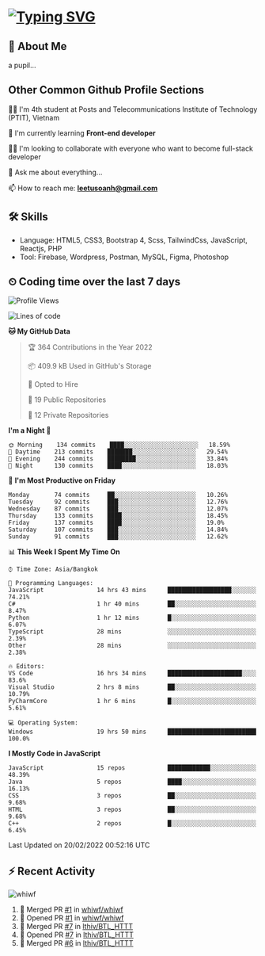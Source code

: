 # [![Typing SVG](https://readme-typing-svg.herokuapp.com?color=%23FFC83D&lines=Hi%2C+I'm+Le%2C+Tu+Oanh+%F0%9F%91%8B)](https://git.io/typing-svg)

## 🚀 About Me
a pupil...

<!-- ![GitHub metrics](https://metrics.lecoq.io/whiwf)   -->

## Other Common Github Profile Sections
👩‍🎓 I'm 4th student at Posts and Telecommunications Institute of Technology (PTIT), Vietnam

🌱 I'm currently learning **Front-end developer**

👯‍♀️ I'm looking to collaborate with everyone who want to become full-stack developer

💬 Ask me about everything...

📫 How to reach me: **leetusoanh@gmail.com**

## 🛠 Skills
- Language: HTML5, CSS3, Bootstrap 4, Scss, TailwindCss, JavaScript, Reactjs, PHP
- Tool: Firebase, Wordpress, Postman, MySQL, Figma, Photoshop

## ⏲ Coding time over the last 7 days
<!--START_SECTION:waka-->
![Profile Views](http://img.shields.io/badge/Profile%20Views-32-blue)

![Lines of code](https://img.shields.io/badge/From%20Hello%20World%20I%27ve%20Written-2%20Million%20lines%20of%20code-blue)

**🐱 My GitHub Data** 

> 🏆 364 Contributions in the Year 2022
 > 
> 📦 409.9 kB Used in GitHub's Storage 
 > 
> 💼 Opted to Hire
 > 
> 📜 19 Public Repositories 
 > 
> 🔑 12 Private Repositories  
 > 
**I'm a Night 🦉** 

```text
🌞 Morning    134 commits    ████░░░░░░░░░░░░░░░░░░░░░   18.59% 
🌆 Daytime    213 commits    ███████░░░░░░░░░░░░░░░░░░   29.54% 
🌃 Evening    244 commits    ████████░░░░░░░░░░░░░░░░░   33.84% 
🌙 Night      130 commits    ████░░░░░░░░░░░░░░░░░░░░░   18.03%

```
📅 **I'm Most Productive on Friday** 

```text
Monday       74 commits     ██░░░░░░░░░░░░░░░░░░░░░░░   10.26% 
Tuesday      92 commits     ███░░░░░░░░░░░░░░░░░░░░░░   12.76% 
Wednesday    87 commits     ███░░░░░░░░░░░░░░░░░░░░░░   12.07% 
Thursday     133 commits    ████░░░░░░░░░░░░░░░░░░░░░   18.45% 
Friday       137 commits    ████░░░░░░░░░░░░░░░░░░░░░   19.0% 
Saturday     107 commits    ███░░░░░░░░░░░░░░░░░░░░░░   14.84% 
Sunday       91 commits     ███░░░░░░░░░░░░░░░░░░░░░░   12.62%

```


📊 **This Week I Spent My Time On** 

```text
⌚︎ Time Zone: Asia/Bangkok

💬 Programming Languages: 
JavaScript               14 hrs 43 mins      ██████████████████░░░░░░░   74.21% 
C#                       1 hr 40 mins        ██░░░░░░░░░░░░░░░░░░░░░░░   8.47% 
Python                   1 hr 12 mins        █░░░░░░░░░░░░░░░░░░░░░░░░   6.07% 
TypeScript               28 mins             ░░░░░░░░░░░░░░░░░░░░░░░░░   2.39% 
Other                    28 mins             ░░░░░░░░░░░░░░░░░░░░░░░░░   2.38%

🔥 Editors: 
VS Code                  16 hrs 34 mins      █████████████████████░░░░   83.6% 
Visual Studio            2 hrs 8 mins        ██░░░░░░░░░░░░░░░░░░░░░░░   10.79% 
PyCharmCore              1 hr 6 mins         █░░░░░░░░░░░░░░░░░░░░░░░░   5.61%

💻 Operating System: 
Windows                  19 hrs 50 mins      █████████████████████████   100.0%

```

**I Mostly Code in JavaScript** 

```text
JavaScript               15 repos            ████████████░░░░░░░░░░░░░   48.39% 
Java                     5 repos             ████░░░░░░░░░░░░░░░░░░░░░   16.13% 
CSS                      3 repos             ██░░░░░░░░░░░░░░░░░░░░░░░   9.68% 
HTML                     3 repos             ██░░░░░░░░░░░░░░░░░░░░░░░   9.68% 
C++                      2 repos             █░░░░░░░░░░░░░░░░░░░░░░░░   6.45%

```



 Last Updated on 20/02/2022 00:52:16 UTC
<!--END_SECTION:waka-->

## ⚡ Recent Activity
<!-- [![Top Langs](https://github-readme-stats.vercel.app/api/top-langs/?username=whiwf&layout=compact&theme=radical&hide=css)](https://github.com/anuraghazra/github-readme-stats)
 -->
<p><img align="center" src="https://github-readme-streak-stats.herokuapp.com/?user=whiwf&theme=radical" alt="whiwf" /></p>


<!--START_SECTION:activity-->
1. 🎉 Merged PR [#1](https://github.com/whiwf/whiwf/pull/1) in [whiwf/whiwf](https://github.com/whiwf/whiwf)
2. 💪 Opened PR [#1](https://github.com/whiwf/whiwf/pull/1) in [whiwf/whiwf](https://github.com/whiwf/whiwf)
3. 🎉 Merged PR [#7](https://github.com/lthiv/BTL_HTTT/pull/7) in [lthiv/BTL_HTTT](https://github.com/lthiv/BTL_HTTT)
4. 💪 Opened PR [#7](https://github.com/lthiv/BTL_HTTT/pull/7) in [lthiv/BTL_HTTT](https://github.com/lthiv/BTL_HTTT)
5. 🎉 Merged PR [#6](https://github.com/lthiv/BTL_HTTT/pull/6) in [lthiv/BTL_HTTT](https://github.com/lthiv/BTL_HTTT)
<!--END_SECTION:activity-->
